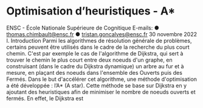 # Optimisation d’heuristiques - A*

ENSC - École Nationale Supérieure de Cognitique
E-mails:
● thomas.chimbault@ensc.fr
● tristan.goncalves@ensc.fr
30 novembre 2022
I. Introduction
Parmi les algorithmes de résolution générale de problèmes, certains peuvent
être utilisés dans le cadre de la recherche du plus court chemin. C'est par exemple le
cas de l'algorithme de Dijkstra, qui sert à trouver le chemin le plus court entre deux
noeuds d'un graphe, en construisant (dans le cadre du Dijkstra dynamique) un arbre
au fur et à mesure, en plaçant des noeuds dans l'ensemble des Ouverts puis des
Fermés.
Dans le but d'accélérer cet algorithme, une méthode d'optimisation a été développée :
l’A* (A star). Cette méthode se base sur Dijkstra en y ajoutant des heuristiques afin de
minimiser le nombre de noeuds ouverts et fermés. En effet, le Dijkstra est
